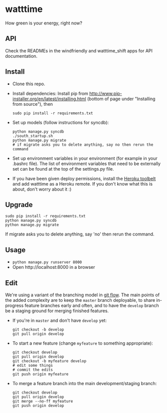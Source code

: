 watttime
========

How green is your energy, right now?

API
------
Check the READMEs in the windfriendly and watttime_shift apps for API documentation.


Install
-------
* Clone this repo.
* Install dependencies: Install pip from http://www.pip-installer.org/en/latest/installing.html (bottom of page under "Installing from source"), then
    ````
    sudo pip install -r requirements.txt
    ````    

* Set up models (follow instructions for syncdb):
    ````
    python manage.py syncdb
    ./south_startup.sh
    python manage.py migrate
    # if migrate asks you to delete anything, say no then rerun the command
    ````

* Set up environment variables in your environment (for example in your .bashrc file). The list of environment variables that need to be externally set can be found at the top of the settings.py file.
* If you have been given deploy permissions, install the [Heroku toolbelt](https://toolbelt.heroku.com/) and add watttime as a Heroku remote. If you don't know what this is about, don't worry about it :)


Upgrade
---------
````
sudo pip install -r requirements.txt
python manage.py syncdb
python manage.py migrate
````
If migrate asks you to delete anything, say 'no' then rerun the command.


Usage
-------
* ````python manage.py runserver 8000````
* Open http://localhost:8000 in a browser


Edit
-----------
We're using a variant of the branching model in [git flow](http://nvie.com/posts/a-successful-git-branching-model/).
The main points of the added complexity are to keep the <code>master</code> branch deployable,
to share in-progress feature branches early and often,
and to have the <code>develop</code> branch be a staging ground for merging finished features.

* If you're in <code>master</code> and don't have <code>develop</code> yet:
    ````
    git checkout -b develop
    git pull origin develop
    ````

* To start a new feature (change <code>myfeature</code> to something appropriate):
    ````
    git checkout develop
    git pull origin develop
    git checkout -b myfeature develop
    # edit some things
    # commit the edits
    git push origin myfeature
    ````

* To merge a feature branch into the main development/staging branch:
    ````
    git checkout develop
    git pull origin develop
    git merge --no-ff myfeature
    git push origin develop
    ````
